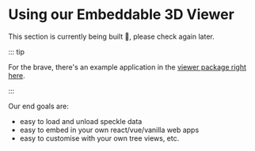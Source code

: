 # Using our Embeddable 3D Viewer

This section is currently being built 🚧, please check again later.

::: tip 

For the brave, there's an example application in the [viewer package right here](https://github.com/specklesystems/speckle-server/tree/main/packages/viewer).

:::

Our end goals are:
- easy to load and unload speckle data
- easy to embed in your own react/vue/vanilla web apps
- easy to customise with your own tree views, etc.

